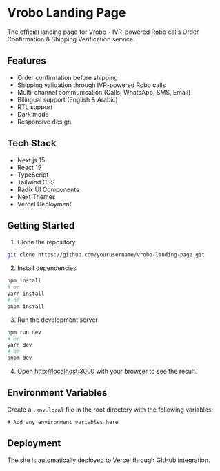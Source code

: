 # Vrobo Landing Page

The official landing page for Vrobo - IVR-powered Robo calls Order Confirmation & Shipping Verification service.

## Features

- Order confirmation before shipping
- Shipping validation through IVR-powered Robo calls
- Multi-channel communication (Calls, WhatsApp, SMS, Email)
- Bilingual support (English & Arabic)
- RTL support
- Dark mode
- Responsive design

## Tech Stack

- Next.js 15
- React 19
- TypeScript
- Tailwind CSS
- Radix UI Components
- Next Themes
- Vercel Deployment

## Getting Started

1. Clone the repository
```bash
git clone https://github.com/yourusername/vrobo-landing-page.git
```

2. Install dependencies
```bash
npm install
# or
yarn install
# or
pnpm install
```

3. Run the development server
```bash
npm run dev
# or
yarn dev
# or
pnpm dev
```

4. Open [http://localhost:3000](http://localhost:3000) with your browser to see the result.

## Environment Variables

Create a `.env.local` file in the root directory with the following variables:
```env
# Add any environment variables here
```

## Deployment

The site is automatically deployed to Vercel through GitHub integration. 